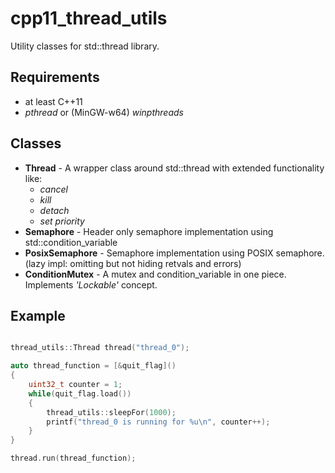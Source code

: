 # cpp11_thread_utils
Utility classes for std::thread library.

## Requirements
* at least C++11
* _pthread_ or (MinGW-w64) _winpthreads_

## Classes
* **Thread** - A wrapper class around std::thread with extended functionality like:
  * _cancel_
  * _kill_
  * _detach_
  * _set priority_
* **Semaphore** - Header only semaphore implementation using std::condition_variable
* **PosixSemaphore** - Semaphore implementation using POSIX semaphore. (lazy impl: omitting but not hiding retvals and errors) 
* **ConditionMutex** - A mutex and condition_variable in one piece. Implements _'Lockable'_ concept.

## Example
```c++

thread_utils::Thread thread("thread_0");

auto thread_function = [&quit_flag]()
{
    uint32_t counter = 1;
    while(quit_flag.load())
    {
        thread_utils::sleepFor(1000);
        printf("thread_0 is running for %u\n", counter++);
    }
}

thread.run(thread_function);
```
